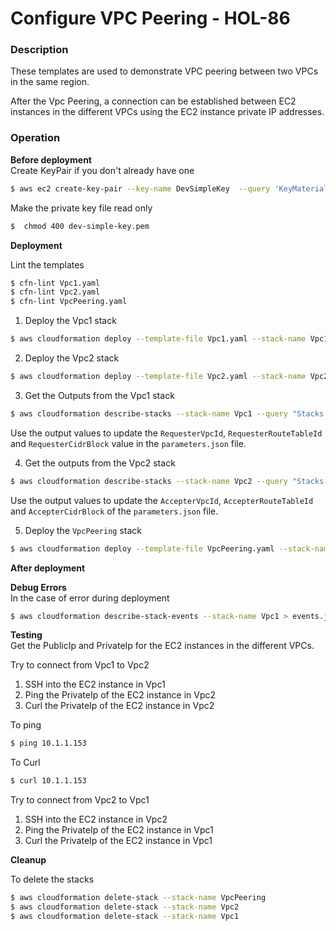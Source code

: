 # Configure VPC Peering - HOL-86

### Description

These templates are used to demonstrate VPC peering between two VPCs in the same region.

After the Vpc Peering, a connection can be established between EC2 instances in the different VPCs using the EC2 instance private IP addresses.

### Operation

**Before deployment**  
Create KeyPair if you don't already have one

```bash
$ aws ec2 create-key-pair --key-name DevSimpleKey  --query 'KeyMaterial' --output text > dev-simple-key.pem
```

Make the private key file read only

```bash
$  chmod 400 dev-simple-key.pem
```

**Deployment**

Lint the templates

```bash
$ cfn-lint Vpc1.yaml
$ cfn-lint Vpc2.yaml
$ cfn-lint VpcPeering.yaml
```

1. Deploy the Vpc1 stack

```bash
$ aws cloudformation deploy --template-file Vpc1.yaml --stack-name Vpc1
```

2. Deploy the Vpc2 stack

```bash
$ aws cloudformation deploy --template-file Vpc2.yaml --stack-name Vpc2
```

3. Get the Outputs from the Vpc1 stack

```bash
$ aws cloudformation describe-stacks --stack-name Vpc1 --query "Stacks[0].Outputs" --no-cli-pager
```

Use the output values to update the `RequesterVpcId`, `RequesterRouteTableId` and `RequesterCidrBlock` value in the `parameters.json` file.

4. Get the outputs from the Vpc2 stack

```bash
$ aws cloudformation describe-stacks --stack-name Vpc2 --query "Stacks[0].Outputs"  --no-cli-pager
```

Use the output values to update the `AccepterVpcId`, `AccepterRouteTableId` and `AccepterCidrBlock` of the `parameters.json` file.

5. Deploy the `VpcPeering` stack

```bash
$ aws cloudformation deploy --template-file VpcPeering.yaml --stack-name VpcPeering  --parameter-overrides file://parameters.json
```

**After deployment**

**Debug Errors**  
In the case of error during deployment

```bash
$ aws cloudformation describe-stack-events --stack-name Vpc1 > events.json
```

**Testing**  
Get the PublicIp and PrivateIp for the EC2 instances in the different VPCs.

Try to connect from Vpc1 to Vpc2

1. SSH into the EC2 instance in Vpc1
2. Ping the PrivateIp of the EC2 instance in Vpc2
3. Curl the PrivateIp of the EC2 instance in Vpc2

To ping

```bash
$ ping 10.1.1.153
```

To Curl

```bash
$ curl 10.1.1.153
```

Try to connect from Vpc2 to Vpc1

1. SSH into the EC2 instance in Vpc2
2. Ping the PrivateIp of the EC2 instance in Vpc1
3. Curl the PrivateIp of the EC2 instance in Vpc1

**Cleanup**

To delete the stacks

```bash
$ aws cloudformation delete-stack --stack-name VpcPeering
$ aws cloudformation delete-stack --stack-name Vpc2
$ aws cloudformation delete-stack --stack-name Vpc1
```
